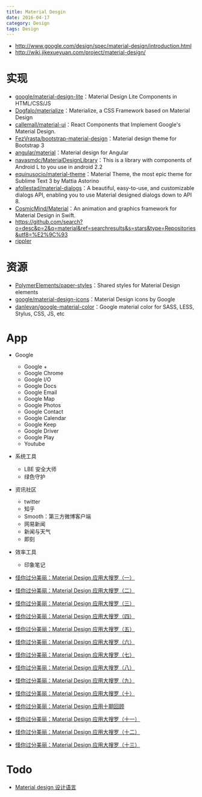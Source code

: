 ```yaml
---
title: Material Desgin
date: 2016-04-17
category: Design
tags: Design
---
```


- http://www.google.com/design/spec/material-design/introduction.html
- http://wiki.jikexueyuan.com/project/material-design/

# 实现
- [google/material-design-lite](https://github.com/google/material-design-lite)：Material Design Lite Components in HTML/CSS/JS
- [Dogfalo/materialize](https://github.com/Dogfalo/materialize)：Materialize, a CSS Framework based on Material Design
- [callemall/material-ui](https://github.com/callemall/material-ui)：React Components that Implement Google's Material Design.
- [FezVrasta/bootstrap-material-design](https://github.com/FezVrasta/bootstrap-material-design)：Material design theme for Bootstrap 3
- [angular/material](https://github.com/angular/material)：Material design for Angular
- [navasmdc/MaterialDesignLibrary](https://github.com/navasmdc/MaterialDesignLibrary)：This is a library with components of Android L to you use in android 2.2
- [equinusocio/material-theme](https://github.com/equinusocio/material-theme)：Material Theme, the most epic theme for Sublime Text 3 by Mattia Astorino
- [afollestad/material-dialogs](https://github.com/afollestad/material-dialogs)：A beautiful, easy-to-use, and customizable dialogs API, enabling you to use Material designed dialogs down to API 8.
- [CosmicMind/Material](https://github.com/CosmicMind/Material)：An animation and graphics framework for Material Design in Swift.
- https://github.com/search?o=desc&p=2&q=material&ref=searchresults&s=stars&type=Repositories&utf8=%E2%9C%93
- [rippler](https://github.com/blivesta/rippler)

# 资源
- [PolymerElements/paper-styles](https://github.com/PolymerElements/paper-styles)：Shared styles for Material Design elements
- [google/material-design-icons](https://github.com/google/material-design-icons)：Material Design icons by Google
- [danlevan/google-material-color](https://github.com/danlevan/google-material-color)：Google material color for SASS, LESS, Stylus, CSS, JS, etc


# App
- Google

    - Google +
    - Google Chrome
    - Google I/O
    - Google Docs
    - Google Email
    - Google Map
    - Google Photos
    - Google Contact
    - Google Calendar
    - Google Keep
    - Google Driver
    - Google Play
    - Youtube

- 系统工具

    - LBE 安全大师
    - 绿色守护

- 资讯社区

    - twitter
    - 知乎
    - Smooth：第三方微博客户端
    - 网易新闻
    - 新闻与天气
    - 即刻

- 效率工具

    - 印象笔记

- [怪你过分美丽：Material Design 应用大搜罗（一）](http://sspai.com/27143)
- [怪你过分美丽：Material Design 应用大搜罗（二）](http://sspai.com/27173)
- [怪你过分美丽：Material Design 应用大搜罗（三）](http://sspai.com/27274)
- [怪你过分美丽：Material Design 应用大搜罗（四）](http://sspai.com/27351)
- [怪你过分美丽：Material Design 应用大搜罗（五）](http://sspai.com/27404)
- [怪你过分美丽：Material Design 应用大搜罗（六）](http://sspai.com/27476)
- [怪你过分美丽：Material Design 应用大搜罗（七）](http://sspai.com/27511)
- [怪你过分美丽：Material Design 应用大搜罗（八）](http://sspai.com/27539)
- [怪你过分美丽：Material Design 应用大搜罗（九）](http://sspai.com/27586)
- [怪你过分美丽：Material Design 应用大搜罗（十）](http://sspai.com/27617)
- [怪你过分美丽：Material Design 应用十期回顾](http://sspai.com/27708)
- [怪你过分美丽：Material Design 应用大搜罗（十一）](http://sspai.com/27711)
- [怪你过分美丽：Material Design 应用大搜罗（十二）](http://sspai.com/27769)
- [怪你过分美丽：Material Design 应用大搜罗（十三）](http://sspai.com/27901)

# Todo
- [Material design 设计语言](http://topic.ui.cn/detail?tid=30)
